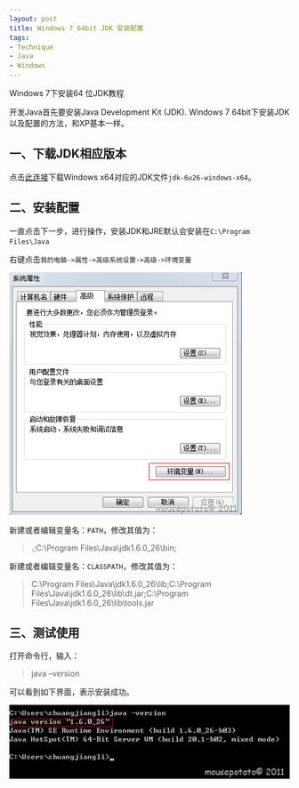 ```yaml
---
layout: post
title: Windows 7 64bit JDK 安装配置
tags:
- Technique
- Java
- Windows 
---
```

Windows 7下安装64 位JDK教程

开发Java首先要安装Java Development Kit (JDK). Windows 7 64bit下安装JDK以及配置的方法，和XP基本一样。

## 一、下载JDK相应版本

点击[此连接](http://www.oracle.com/technetwork/java/javase/downloads/jdk-6u26-download-400750.html)下载Windows x64对应的JDK文件`jdk-6u26-windows-x64`。

## 二、安装配置

一直点击下一步，进行操作，安装JDK和JRE默认会安装在`C:\Program Files\Java`

右键点击`我的电脑->属性->高级系统设置->高级->环境变量` 
 
![JDK](/assets/uploads/2011/07/image.png)

新建或者编辑变量名：`PATH`，修改其值为：

> .;C:\Program Files\Java\jdk1.6.0_26\bin;

新建或者编辑变量名：`CLASSPATH`，修改其值为：  

> C:\Program Files\Java\jdk1.6.0_26\lib;C:\Program Files\Java\jdk1.6.0_26\lib\dt.jar;C:\Program Files\Java\jdk1.6.0_26\lib\tools.jar

## 三、测试使用

打开命令行，输入：

> java –version

可以看到如下界面，表示安装成功。

![JDK2](/assets/uploads/2011/07/image1.png)
